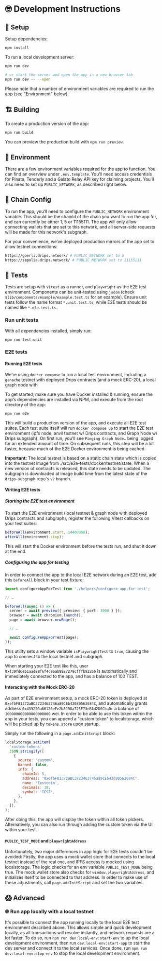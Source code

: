 # 🤓 Development Instructions

## 👋 Setup

Setup dependencies:

```bash
npm install
```

To run a local development server:

```bash
npm run dev

# or start the server and open the app in a new browser tab
npm run dev -- --open
```

Please note that a number of environment variables are required to run the app (see "Environment" below).

## 🏗️ Building

To create a production version of the app:

```bash
npm run build
```

You can preview the production build with `npm run preview`.

## 🌳 Environment

There are a few environment variables required for the app to function. You can find an overview under `.env.template`. You'll need access credentials for Pinata, Tenderly and a Gelato Relay API key for claiming projects. You'll also need to set up `PUBLIC_NETWORK`, as described right below.

## 🔗 Chain Config

To run the app, you'll need to configure the `PUBLIC_NETWORK` environment variable. This should be the chainId of the chain you want to run the app for, and can currently be either 1, 5 or 11155111. The app will only allow connecting wallets that are set to this network, and all server-side requests will be made for this network's subgraph.

For your convenience, weʼve deployed production mirrors of the app set to allow testnet connections:

```sh
https://goerli.drips.network/ # PUBLIC_NETWORK set to 5
https://sepolia.drips.network/ # PUBLIC_NETWORK set to 11155111
```

## 🧪 Tests

Tests are setup with `vitest` as a runner, and `playwright` as the E2E test environment. Components can be unit-tested using `jsdom` (check `$lib/components/example/example.test.ts` for an example). Ensure unit tests follow the name format `*.unit.test.ts`, while E2E tests should be named like `*.e2e.test.ts`.

### Run unit tests

With all dependencies installed, simply run:

```bash
npm run test:unit
```

### E2E tests

#### Running E2E tests

We're using `docker compose` to run a local test environment, including a `ganache` testnet with deployed Drips contracts (and a mock ERC-20), a local graph node with

To get started, make sure you have Docker installed & running, ensure the app's dependencies are installed via NPM, and execute from the root directory of the app:

```bash
npm run e2e
```

This will build a production version of the app, and execute all E2E test suites. Each test suite itself will run `docker compose up` to start the E2E test environment (ipfs node, anvil testnet w/ Drips contracts, and Graph Node w/ Drips subgraph). On first run, you'll see `Pinging Graph Node…` being logged for an extended amount of time. On subsequent runs, this step will be a lot faster, because much of the E2E Docker environment is being cached.

**Important:** The local testnet is based on a static chain state which is copied into the testnet image from ./src/e2e-tests/docker/testnet/state. When a new version of contracts is released, this state needs to be updated. The subgraph is downloaded at image build time from the latest state of the `drips-subgraph` repo's `v2` branch.

#### Writing E2E tests

##### Starting the E2E test environment

To start the E2E environment (local testnet & graph node with deployed Drips contracts and subgraph), register the following Vitest callbacks on your test suites:

```ts
beforeAll(environment.start, 14400000);
afterAll(environment.stop);
```

This will start the Docker environment before the tests run, and shut it down at the end.

##### Configuring the app for testing

In order to connect the app to the local E2E network during an E2E test, add this `beforeAll` block in your test fixture:

```ts
import configureAppForTest from './helpers/configure-app-for-test';

// …

beforeAll(async () => {
  server = await preview({ preview: { port: 3000 } });
  browser = await chromium.launch();
  page = await browser.newPage();

  // …

  await configureAppForTest(page);
});
```

This utility sets a window variable `isPlaywrightTest` to `true`, causing the app to connect to the local testnet and subgraph.

When starting your E2E test like this, user `0xf39fd6e51aad88f6f4ce6ab8827279cfffb92266` is automatically and immediately connected to the app, and has a balance of 100 TEST.

#### Interacting with the Mock ERC-20

As part of E2E environment setup, a mock ERC-20 token is deployed at `0xefbF81372aBC3723463746a89CEb42080563684C`, and automatically grants address `0x433220a86126eFe2b8C98a723E73eBAd2D0CbaDc` a balance of `100000000000000000000` wei. In order to be able to use this token within the app in your tests, you can append a "custom token" to localstorage, which will be picked up by `tokens.store` upon startup.

Simply run the following in a `page.addInitScript` block:

```js
localStorage.setItem(
  'custom-tokens',
  JSON.stringify([
    {
      source: 'custom',
      banned: false,
      info: {
        chainId: 5,
        address: '0xefbF81372aBC3723463746a89CEb42080563684C',
        name: 'Testcoin',
        decimals: 18,
        symbol: 'TEST',
      },
    },
  ]),
);
```

After doing this, the app will display the token within all token pickers. Alternatively, you can also run through adding the custom token via the UI within your test.

#### `PUBLIC_TEST_MODE` and `playwrightAddress`

Unfortunately, two major differences in app logic for E2E tests couldn't be avoided: Firstly, the app uses a mock wallet store that connects to the local testnet instead of the real one, and IPFS access is mocked using localstorage. The logic checks for an env variable `PUBLIC_TEST_MODE` being true. The mock wallet store also checks for `window.playwrightAddress`, and initializes itself to be connected to that address. In order to make use of these adjustments, call `page.addInitScript` and set the two variables.

## 😱 Advanced

### 🌐 Run app locally with a local testnet

It's possible to connect the app running locally to the local E2E test environment described above. This allows simple and quick development locally, as all transactions will resolve instantly, and network requests are a lot faster. To do so, run `npm run dev:local-env:start-env` to up the local development environment, then run `dev:local-env:start-app` to start the dev server and connect it to the local services. Once done, run `npm run dev:local-env:stop-env` to stop the local development environment.
